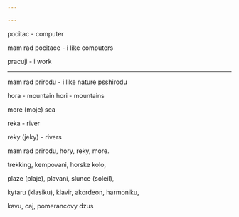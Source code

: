 ```yaml
---

---
```


pocitac - computer

mam rad pocitace - i like computers 

pracuji - i work 

---

mam rad prirodu  - i like nature 
psshirodu

hora - mountain 
hori - mountains 

more (moje) sea 

reka - river

reky (jeky) - rivers 

mam rad prirodu, hory, reky, more. 

trekking, kempovani, horske kolo, 

plaze (plaje), plavani, slunce (soleil), 

kytaru (klasiku), klavir, akordeon, harmoniku,  

kavu, caj, pomerancovy dzus